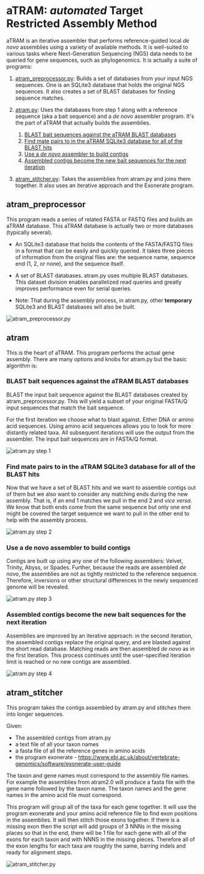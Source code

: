 # aTRAM: *automated* Target Restricted Assembly Method

aTRAM is an iterative assembler that performs reference-guided local *de novo*
assemblies using a variety of available methods. It is well-suited to various
tasks where Next-Generation Sequencing (NGS) data needs to be queried for gene
sequences, such as phylogenomics. It is actually a suite of programs:

1. [atram_preprocessor.py](#atram_preprocessor): Builds a set of databases
from your input NGS sequences. One is an SQLite3 database that holds the
original NGS sequences. It also creates a set of BLAST databases for finding
sequence matches.

2. [atram.py](#atram): Uses the databases from step 1 along with a reference
sequence (aka a bait sequence) and a *de novo* assembler program. It's the part
of aTRAM that actually builds the assemblies.
    1. [BLAST bait sequences against the aTRAM BLAST databases](#BLAST-bait-sequences-against-the-aTRAM-BLAST-databases)
    1. [Find mate pairs to in the aTRAM SQLite3 database for all of the BLAST hits](#Find-mate-pairs-to-in-the-aTRAM-SQLite3-database-for-all-of-the-BLAST-hits)
    1. [Use a *de novo* assembler to build contigs](#Use-a-de-novo-assembler-to-build-contigs)
    1. [Assembled contigs become the new bait sequences for the next iteration](#Assembled-contigs-become-the-new-bait-sequences-for-the-next-iteration)

3. [atram_stitcher.py](#atram_stitcher): Takes the assemblies from atram.py
and joins them together. It also uses an iterative approach and the
Exonerate program.

## atram_preprocessor

This program reads a series of related FASTA or FASTQ files and builds an aTRAM
database. This aTRAM database is actually two or more databases
(typically several).

- An SQLite3 database that holds the contents of the FASTA/FASTQ files in a
format that can be easily and quickly queried. It takes three pieces of
information from the original files are: the sequence name, sequence end
(1, 2, or none), and the sequence itself.


- A set of BLAST databases. atram.py uses multiple BLAST databases. This
dataset division enables parallelized read queries and greatly improves
performance even for serial queries.


- Note: That during the assembly process, in atram.py, other **temporary**
SQLite3 and BLAST databases will also be built.

![atram_preprocessor.py](images/atram_preprocessor.png "aTRAM pre-processor")

## atram

This is the heart of aTRAM. This program performs the actual gene assembly.
There are many options and knobs for atram.py but the basic algorithm is:

### BLAST bait sequences against the aTRAM BLAST databases

BLAST the input bait sequence against the BLAST databases created by
atram_preprocessor.py. This will yield a subset of your original FASTA/Q input
sequences that match the bait sequence.

For the first iteration we choose what to blast against. Either DNA or amino
acid sequences. Using amino acid sequences allows you to look for more
distantly related taxa. All subsequent iterations will use the output from the
assembler. The input bait sequences are in FASTA/Q format.

![atram.py step 1](images/atram_step_1.png?04 "aTRAM step 1")

### Find mate pairs to in the aTRAM SQLite3 database for all of the BLAST hits

Now that we have a set of BLAST hits and we want to assemble contigs out of
them but we also want to consider any matching ends during the new assembly.
That is, if an end 1 matches we pull in the end 2 and *vice versa*. We know
that both ends come from the same sequence but only one end might be covered
the target sequence we want to pull in the other end to help with the assembly
process.

![atram.py step 2](images/atram_step_2.png?03 "aTRAM step 2")

### Use a de novo assembler to build contigs

Contigs are built up using any one of the following assemblers: Velvet,
Trinity, Abyss, or Spades. Further, because the reads are assembled *de novo*,
the assemblies are not as tightly restricted to the reference sequence.
Therefore, inversions or other structural differences in the newly sequenced
genome will be revealed.

![atram.py step 3](images/atram_step_3.png?02 "aTRAM step 3")

### Assembled contigs become the new bait sequences for the next iteration

Assemblies are improved by an iterative approach: in the second iteration, the
assembled contigs replace the original query, and are blasted against the
short read database. Matching reads are then assembled *de novo* as in the
first iteration. This process continues until the user-specified iteration
limit is reached or no new contigs are assembled.

![atram.py step 4](images/atram_step_4.png?05 "aTRAM step 2")

## atram_stitcher

This program takes the contigs assembled by atram.py and stitches them into
longer sequences.

Given:
- The assembled contigs from atram.py
- a text file of all your taxon names
- a fasta file of all the reference genes in amino acids
- the program exonerate - 
https://www.ebi.ac.uk/about/vertebrate-genomics/software/exonerate-user-guide

The taxon and gene names must correspond to the assembly file names. For
example the assemblies from atram2.0 will produce a fasta file with the gene
name followed by the taxon name. The taxon names and the gene names in the
amino acid file must correspond.

This program will group all of the taxa for each gene together. It will use the
program exonerate and your amino acid reference file to find exon positions in
the assemblies. It will then stitch those exons together. If there is a missing
exon then the script will add groups of 3 NNNs in the missing places so that in
the end, there will be 1 file for each gene with all of the exons for each
taxon and with NNNS in the missing pieces. Therefore all of the exon lengths
for each taxa are roughly the same, barring indels and ready for alignment
steps.

![atram_stitcher.py](images/atram_stitcher.png?01 "aTRAM stitcher")
